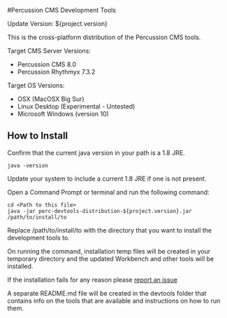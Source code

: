 #Percussion CMS Development Tools

Update Version: ${project.version}

This is the cross-platform distribution of the Percussion CMS tools.

Target CMS Server Versions:

* Percussion CMS 8.0
* Percussion Rhythmyx 7.3.2

Target OS Versions:

* OSX (MacOSX Big Sur)
* Linux Desktop (Experimental - Untested)
* Microsoft Windows (version 10)

## How to Install
Confirm that the current java version in your path is a 1.8 JRE.

```
java -version
```
Update your system to include a current 1.8 JRE if one is not present.

Open a Command Prompt or terminal and run the following command:

```shell
cd <Path to this file>
java -jar perc-devtools-distribution-${project.version}.jar /path/to/install/to
```

Replace /path/to/install/to with the directory that you want to install the development tools to.

On running the command, installation temp files will be created in your temporary directory
and the updated Workbench and other tools will be installed.

If the installation fails for any reason please [report an issue](https://www.github.com/percussion/percussioncms-tools/issues)

A separate README.md file will be created in the devtools folder that contains info on the tools that are available and instructions on how to run them.
